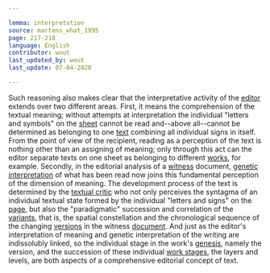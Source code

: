 ```yaml
---

lemma: interpretation
source: martens_what_1995
page: 217-218
language: English
contributor: wout
last_updated_by: wout
last_update: 07-04-2020

---
```


Such reasoning also makes clear that the interpretative activity of the [editor](editorScholarly.html) extends over two different areas. First, it means the comprehension of the textual meaning; without attempts at interpretation the individual "letters and symbols" on the [sheet](sheet.html) cannot be read and--above all--cannot be determined as belonging to one [text](text.html) combining all individual signs in itself. From the point of view of the recipient, reading as a perception of the text is nothing other than an assigning of meaning; only through this act can the editor separate texts on one sheet as belonging to different [works](work.html), for example. Secondly, in the editorial analysis of a [witness](witness.html) document, [genetic interpretation](geneticCriticism.html) of what has been read now joins this fundamental perception of the dimension of meaning. The development process of the text is determined by the [textual critic](textualCriticism.html) who not only perceives the syntagma of an individual textual state formed by the individual "letters and signs" on the [page](page.html), but also the "paradigmatic" succession and correlation of the [variants](variant.html), that is, the spatial constellation and the chronological sequence of the changing [versions](version.html) in the witness [document](document.html). And just as the editor's interpretation of meaning and genetic interpretation of the writing are indissolubly linked, so the individual stage in the work's [genesis](genesis.html), namely the version, and the succession of these individual [work stages](writingStage.html), the layers and levels, are both aspects of a comprehensive editorial concept of text.
